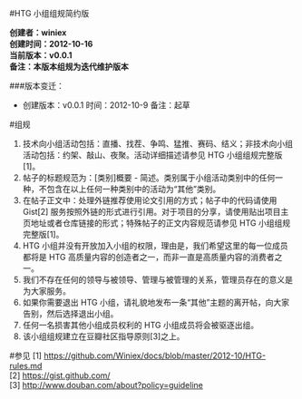 #HTG 小组组规简约版

<b>创建者：winiex <br />
创建时间：2012-10-16 <br />
当前版本：v0.0.1<br />
备注：本版本组规为迭代维护版本 <br />
</b>

###版本变迁：
* 创建版本：v0.0.1 时间：2012-10-9 备注：起草

#组规
1. 技术向小组活动包括：直播、找茬、争鸣、猛推、赛码、结义；非技术向小组活动包括：约架、敲山、夜聚。活动详细描述请参见 HTG 小组组规完整版[1]。
2. 帖子的标题规范为：[类别]概要 - 简述。类别属于小组活动类别中的任何一种，不包含在以上任何一种类别中的活动为“其他”类别。
3. 在帖子正文中：处理外链推荐使用论文引用的方式；帖子中的代码请使用 Gist[2] 服务按照外链的形式进行引用。对于项目的分享，请使用贴出项目主页地址或者仓库链接的形式；特殊帖子的正文内容规范请参见 HTG 小组组规完整版[1]。
4. HTG 小组并没有开放加入小组的权限，理由是，我们希望这里的每一位成员都将是 HTG 高质量内容的创造者之一，而非一直是高质量内容的消费者之一。
5. 我们不存在任何的领导与被领导、管理与被管理的关系，管理员存在的意义是为大家服务。
6. 如果你需要退出 HTG 小组，请礼貌地发布一条“其他”主题的离开帖，向大家告别，然后选择退出小组。
7. 任何一名损害其他小组成员权利的 HTG 小组成员将会被驱逐出组。
8. 该小组组规建立在豆瓣社区指导原则[3]之上。

#参见
[1] https://github.com/Winiex/docs/blob/master/2012-10/HTG-rules.md <br />
[2] https://gist.github.com/ <br />
[3] http://www.douban.com/about?policy=guideline <br />
